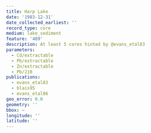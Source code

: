 ```yaml
---
title: Harp Lake
date: '1983-12-31'
date_collected_earliest: ''
record_type: core
medium: lake_sediment
feature: '489'
description: At least 5 cores hinted by @evans_etal83
parameters:
  - Cd/extractable
  - Pb/extractable
  - Zn/extractable
  - Pb/210
publications:
  - evans_etal83
  - blais95
  - evans_etal86
geo_error: 0.0
geometry: ''
bbox: ~
longitude: ''
latitude: ''
---
```

